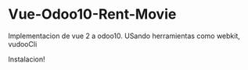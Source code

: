 # Vue-Odoo10-Rent-Movie
Implementacion de vue 2 a odoo10. USando herramientas como webkit, vudooCli

Instalacion!

 
